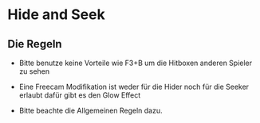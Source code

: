 # Hide and Seek
## Die Regeln

- Bitte benutze keine Vorteile wie F3+B um die Hitboxen anderen Spieler zu sehen

- Eine Freecam Modifikation ist weder für die Hider noch für die Seeker erlaubt dafür gibt es den Glow Effect

- Bitte beachte die Allgemeinen Regeln dazu.